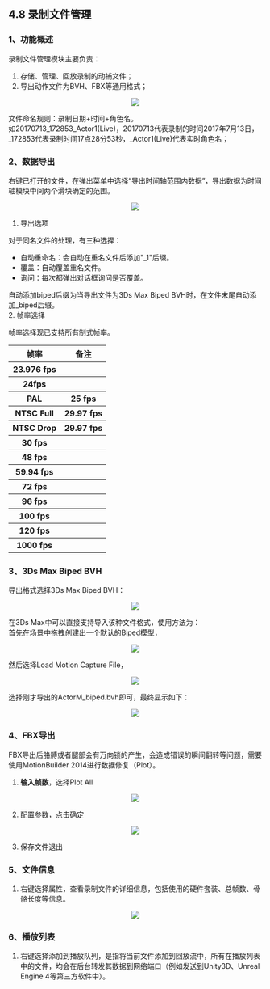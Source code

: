 ## 4.8 录制文件管理

### 1、功能概述
录制文件管理模块主要负责：
1. 存储、管理、回放录制的动捕文件；
2. 导出动作文件为BVH、FBX等通用格式；

<div align=center>
<img src="https://raw.githubusercontent.com/FOHEART/MotionVenusHelp/v1.3.0/software/filemgr.png"/>
</div>

文件命名规则：录制日期+时间+角色名。<br>
如20170713_172853_Actor1(Live)，20170713代表录制的时间2017年7月13日，_172853代表录制时间17点28分53秒，_Actor1(Live)代表实时角色名；<br>
### 2、数据导出
右键已打开的文件，在弹出菜单中选择“导出时间轴范围内数据”，导出数据为时间轴模块中间两个滑块确定的范围。

<div align=center>
<img src="https://raw.githubusercontent.com/FOHEART/MotionVenusHelp/v1.3.0/software/fileexport.png"/>
</div>

1. 导出选项

对于同名文件的处理，有三种选择：
- 自动重命名：会自动在重名文件后添加"_1"后缀。
- 覆盖：自动覆盖重名文件。
- 询问：每次都弹出对话框询问是否覆盖。

自动添加biped后缀为当导出文件为3Ds Max Biped BVH时，在文件末尾自动添加_biped后缀。<br>
2. 帧率选择

帧率选择现已支持所有制式帧率。

<div align=center>
<table>
    <tr><th>帧率</th><th>备注</th></tr>
    <tr><th>23.976 fps</th><th></th></tr>
    <tr><th>24fps</th><th></th></tr>
    <tr><th>PAL</th><th>25 fps</th></tr>
    <tr><th>NTSC Full</th><th>29.97 fps</th></tr>
    <tr><th>NTSC Drop</th><th>29.97 fps</th></tr>
    <tr><th>30 fps</th><th></th></tr>
    <tr><th>48 fps</th><th></th></tr>
    <tr><th>59.94 fps</th><th></th></tr>
    <tr><th>72 fps</th><th></th></tr>
    <tr><th>96 fps</th><th></th></tr>
    <tr><th>100 fps</th><th></th></tr>
    <tr><th>120 fps</th><th></th></tr>
    <tr><th>1000 fps</th><th></th></tr>
</table>
</div>

### 3、3Ds Max Biped BVH
导出格式选择3Ds Max Biped BVH：

<div align=center>
<img src="https://raw.githubusercontent.com/FOHEART/MotionVenusHelp/v1.3.0/software/bipedbvhexport.png"/>
</div>

在3Ds Max中可以直接支持导入该种文件格式，使用方法为：<br>
首先在场景中拖拽创建出一个默认的Biped模型，

<div align=center>
<img src="https://raw.githubusercontent.com/FOHEART/MotionVenusHelp/v1.3.0/software/bipedbvhcreate.png"/>
</div>

然后选择Load Motion Capture File，

<div align=center>
<img src="https://raw.githubusercontent.com/FOHEART/MotionVenusHelp/v1.3.0/software/bipedbvhload.png"/>
</div>

选择刚才导出的ActorM_biped.bvh即可，最终显示如下：

<div align=center>
<img src="https://raw.githubusercontent.com/FOHEART/MotionVenusHelp/v1.3.0/software/bipedbvhimport.png"/>
</div>

### 4、FBX导出
FBX导出后胳膊或者腿部会有万向锁的产生，会造成错误的瞬间翻转等问题，需要使用MotionBuilder 2014进行数据修复（Plot）。

1. **输入帧数**，选择Plot All

<div align=center>
<img src="https://raw.githubusercontent.com/FOHEART/MotionVenusHelp/v1.3.0/software/fbxplot.png"/>
</div>

2. 配置参数，点击确定

<div align=center>
<img src="https://raw.githubusercontent.com/FOHEART/MotionVenusHelp/v1.3.0/software/fbxplotprop.png"/>
</div>

3. 保存文件退出

### 5、文件信息
1. 右键选择属性，查看录制文件的详细信息，包括使用的硬件套装、总帧数、骨骼长度等信息。

<div align=center>
<img src="https://raw.githubusercontent.com/FOHEART/MotionVenusHelp/v1.3.0/software/filemgrprop.png"/>
</div>

### 6、播放列表
1. 右键选择添加到播放队列，是指将当前文件添加到回放流中，所有在播放列表中的文件，均会在后台转发其数据到网络端口（例如发送到Unity3D、Unreal Engine 4等第三方软件中）。